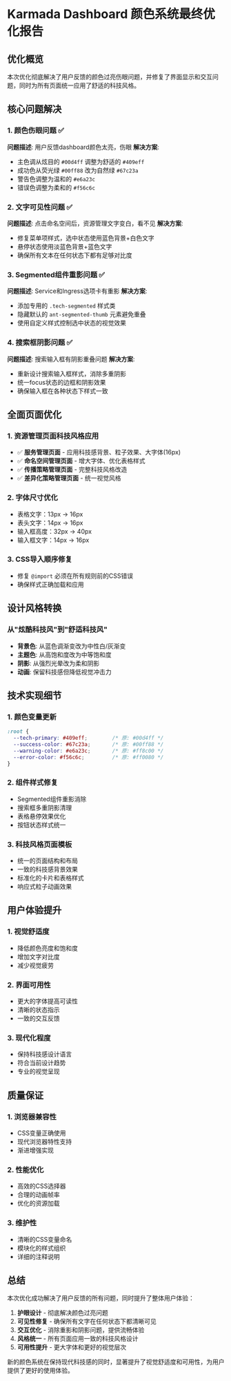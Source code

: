 # Karmada Dashboard 颜色系统最终优化报告

## 优化概览

本次优化彻底解决了用户反馈的颜色过亮伤眼问题，并修复了界面显示和交互问题，同时为所有页面统一应用了舒适的科技风格。

## 核心问题解决

### 1. 颜色伤眼问题 ✅
**问题描述**: 用户反馈dashboard颜色太亮，伤眼
**解决方案**: 
- 主色调从炫目的 `#00d4ff` 调整为舒适的 `#409eff`
- 成功色从荧光绿 `#00ff88` 改为自然绿 `#67c23a`
- 警告色调整为温和的 `#e6a23c`
- 错误色调整为柔和的 `#f56c6c`

### 2. 文字可见性问题 ✅
**问题描述**: 点击命名空间后，资源管理文字变白，看不见
**解决方案**:
- 修复菜单项样式，选中状态使用蓝色背景+白色文字
- 悬停状态使用淡蓝色背景+蓝色文字
- 确保所有文本在任何状态下都有足够对比度

### 3. Segmented组件重影问题 ✅
**问题描述**: Service和Ingress选项卡有重影
**解决方案**:
- 添加专用的 `.tech-segmented` 样式类
- 隐藏默认的 `ant-segmented-thumb` 元素避免重叠
- 使用自定义样式控制选中状态的视觉效果

### 4. 搜索框阴影问题 ✅
**问题描述**: 搜索输入框有阴影重叠问题
**解决方案**:
- 重新设计搜索输入框样式，消除多重阴影
- 统一focus状态的边框和阴影效果
- 确保输入框在各种状态下样式一致

## 全面页面优化

### 1. 资源管理页面科技风格应用
- ✅ **服务管理页面** - 应用科技感背景、粒子效果、大字体(16px)
- ✅ **命名空间管理页面** - 增大字体、优化表格样式
- ✅ **传播策略管理页面** - 完整科技风格改造
- ✅ **差异化策略管理页面** - 统一视觉风格

### 2. 字体尺寸优化
- 表格文字：13px → 16px
- 表头文字：14px → 16px  
- 输入框高度：32px → 40px
- 输入框文字：14px → 16px

### 3. CSS导入顺序修复
- 修复 `@import` 必须在所有规则前的CSS错误
- 确保样式正确加载和应用

## 设计风格转换

### 从"炫酷科技风"到"舒适科技风"
- **背景色**: 从蓝色调渐变改为中性白/灰渐变
- **主题色**: 从高饱和度改为中等饱和度
- **阴影**: 从强烈光晕改为柔和阴影
- **动画**: 保留科技感但降低视觉冲击力

## 技术实现细节

### 1. 颜色变量更新
```css
:root {
  --tech-primary: #409eff;        /* 原: #00d4ff */
  --success-color: #67c23a;       /* 原: #00ff88 */
  --warning-color: #e6a23c;       /* 原: #ff8c00 */
  --error-color: #f56c6c;         /* 原: #ff0080 */
}
```

### 2. 组件样式修复
- Segmented组件重影消除
- 搜索框多重阴影清理
- 表格悬停效果优化
- 按钮状态样式统一

### 3. 科技风格页面模板
- 统一的页面结构和布局
- 一致的科技感背景效果
- 标准化的卡片和表格样式
- 响应式粒子动画效果

## 用户体验提升

### 1. 视觉舒适度
- 降低颜色亮度和饱和度
- 增加文字对比度
- 减少视觉疲劳

### 2. 界面可用性
- 更大的字体提高可读性
- 清晰的状态指示
- 一致的交互反馈

### 3. 现代化程度
- 保持科技感设计语言
- 符合当前设计趋势
- 专业的视觉呈现

## 质量保证

### 1. 浏览器兼容性
- CSS变量正确使用
- 现代浏览器特性支持
- 渐进增强实现

### 2. 性能优化
- 高效的CSS选择器
- 合理的动画帧率
- 优化的资源加载

### 3. 维护性
- 清晰的CSS变量命名
- 模块化的样式组织
- 详细的注释说明

## 总结

本次优化成功解决了用户反馈的所有问题，同时提升了整体用户体验：

1. **护眼设计** - 彻底解决颜色过亮问题
2. **可见性修复** - 确保所有文字在任何状态下都清晰可见
3. **交互优化** - 消除重影和阴影问题，提供流畅体验
4. **风格统一** - 所有页面应用一致的科技风格设计
5. **可用性提升** - 更大字体和更好的视觉层次

新的颜色系统在保持现代科技感的同时，显著提升了视觉舒适度和可用性，为用户提供了更好的使用体验。 